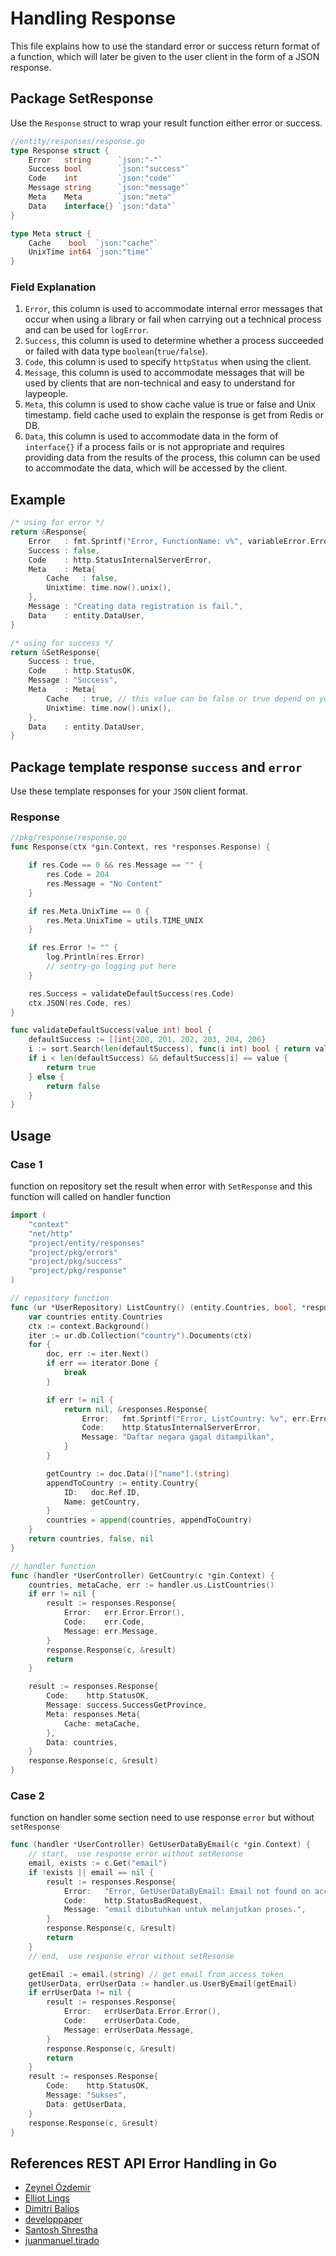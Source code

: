 # Handling Response
This file explains how to use the standard error or success return format of a function, which will later be given to the user client in the form of a JSON response.

## Package SetResponse

Use the `Response` struct to wrap your result function either error or success.

```go
//entity/responses/response.go
type Response struct {
	Error   string      `json:"-"`
	Success bool        `json:"success"`
	Code    int         `json:"code"`
	Message string      `json:"message"`
	Meta    Meta        `json:"meta"`
	Data    interface{} `json:"data"`
}

type Meta struct {
	Cache    bool  `json:"cache"`
	UnixTime int64 `json:"time"`
}

```
### Field Explanation
1. `Error`, this column is used to accommodate internal error messages that occur when using a library or fail when carrying out a technical process and can be used for `logError`.
2. `Success`, this column is used to determine whether a process succeeded or failed with data type `boolean`(`true/false`).
3. `Code`, this column is used to specify `httpStatus` when using the client.
4. `Message`, this column is used to accommodate messages that will be used by clients that are non-technical and easy to understand for laypeople.
5. `Meta`, this column is used to show cache value is true or false and Unix timestamp. field cache used to explain the response is get from Redis or DB.
6. `Data`, this column is used to accommodate data in the form of `interface{}` if a process fails or is not appropriate and requires providing data from the results of the process, this column can be used to accommodate the data, which will be accessed by the client.
## Example
```go
/* using for error */ 
return &Response{
	Error	: fmt.Sprintf("Error, FunctionName: v%", variableError.Error()),
	Success	: false,
	Code	: http.StatusInternalServerError,
	Meta	: Meta{
		Cache   : false,
		Unixtime: time.now().unix(),
	},
	Message	: "Creating data registration is fail.",
	Data	: entity.DataUser,
}

/* using for success */ 
return &SetResponse{
	Success	: true,
	Code	: http.StatusOK,
	Message	: "Success",
	Meta	: Meta{
		Cache   : true, // this value can be false or true depend on you set the value
		Unixtime: time.now().unix(),
	},
	Data	: entity.DataUser,
}
```
## Package template response `success` and `error`

Use these template responses for your `JSON` client format.
### Response
```go
//pkg/response/response.go
func Response(ctx *gin.Context, res *responses.Response) {

	if res.Code == 0 && res.Message == "" {
		res.Code = 204
		res.Message = "No Content"
	}

	if res.Meta.UnixTime == 0 {
		res.Meta.UnixTime = utils.TIME_UNIX
	}

	if res.Error != "" {
		log.Println(res.Error)
		// sentry-go logging put here
	}

	res.Success = validateDefaultSuccess(res.Code)
	ctx.JSON(res.Code, res)
}

func validateDefaultSuccess(value int) bool {
	defaultSuccess := []int{200, 201, 202, 203, 204, 206}
	i := sort.Search(len(defaultSuccess), func(i int) bool { return value <= defaultSuccess[i] })
	if i < len(defaultSuccess) && defaultSuccess[i] == value {
		return true
	} else {
		return false
	}
}
```
## Usage
### Case 1
function on repository set the result when error with `SetResponse` and this function will called on handler function
```go
import (
	"context"
	"net/http"
	"project/entity/responses"
	"project/pkg/errors"
	"project/pkg/success"
	"project/pkg/response"
)

// repository function
func (ur *UserRepository) ListCountry() (entity.Countries, bool, *responses.Response) {
	var countries entity.Countries
	ctx := context.Background()
	iter := ur.db.Collection("country").Documents(ctx)
	for {
		doc, err := iter.Next()
		if err == iterator.Done {
			break
		}

		if err != nil {
			return nil, &responses.Response{
				Error:   fmt.Sprintf("Error, ListCountry: %v", err.Error()),
				Code:    http.StatusInternalServerError,
				Message: "Daftar negara gagal ditampilkan",
			}
		}

		getCountry := doc.Data()["name"].(string)
		appendToCountry := entity.Country{
			ID:   doc.Ref.ID,
			Name: getCountry,
		}
		countries = append(countries, appendToCountry)
	}
	return countries, false, nil
}

// handler function
func (handler *UserController) GetCountry(c *gin.Context) {
	countries, metaCache, err := handler.us.ListCountries()
	if err != nil {
		result := responses.Response{
			Error:   err.Error.Error(),
			Code:    err.Code,
			Message: err.Message,
		}
		response.Response(c, &result)
		return
	}

	result := responses.Response{
		Code:    http.StatusOK,
		Message: success.SuccessGetProvince,
		Meta: responses.Meta{
			Cache: metaCache,
		},
		Data: countries,
	}
	response.Response(c, &result)
}
```
### Case 2
function on handler some section need to use response `error` but without `setResponse`
```go
func (handler *UserController) GetUserDataByEmail(c *gin.Context) {
	// start,  use response error without setResonse
	email, exists := c.Get("email")
	if !exists || email == nil {
		result := responses.Response{
			Error:   "Error, GetUserDataByEmail: Email not found on accces token",
			Code:    http.StatusBadRequest,
			Message: "email dibutuhkan untuk melanjutkan proses.",
		}
		response.Response(c, &result)
		return
	}
	// end,  use response error without setResonse

	getEmail := email.(string) // get email from access token
	getUserData, errUserData := handler.us.UserByEmail(getEmail)
	if errUserData != nil {
		result := responses.Response{
			Error:   errUserData.Error.Error(),
			Code:    errUserData.Code,
			Message: errUserData.Message,
		}
		response.Response(c, &result)
		return
	}
	result := responses.Response{
		Code:    http.StatusOK,
		Message: "Sukses",
		Data: getUserData,
	}
	response.Response(c, &result)
}
```
## References REST API Error Handling in Go
- [Zeynel Özdemir](https://medium.com/@ozdemir.zynl/rest-api-error-handling-in-go-behavioral-type-assertion-509d93636afd)
- [Elliot Lings](https://github.com/gin-gonic/gin/issues/274)
- [Dimitri Balios](https://github.com/astaxie/build-web-application-with-golang/blob/master/en/11.1.md)
- [developpaper](https://developpaper.com/series-gin-framework-custom-error-handling/)
- [Santosh Shrestha](https://medium.com/wesionary-team/capture-errors-with-sentry-in-go-gin-framework-2e0c034b986a)
- [juanmanuel.tirado](https://jmtirado.net/338-2/)
